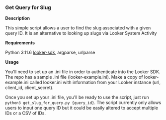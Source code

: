 ### Get Query for Slug
**Description**

This simple script allows a user to find the slug associated with a given query ID. It is an alternative to looking up slugs via Looker System Activity 

**Requirements**

Python 3.11.6
[looker-sdk](https://pypi.org/project/looker-sdk/), argparse, urlparse

**Usage**

You'll need to set up an .ini file in order to authenticate into the Looker SDK. The repo has a sample .ini file (looker-example.ini). Make a copy of looker-example.ini called looker.ini with information from your Looker instance (url, client_id, client_secret). 

Once you set up your .ini file, you'll be ready to use the script, just run `python3 get_slug_for_query.py {query_id}`. The script currently only allows users to input one query ID but it could be easily altered to accept multiple IDs or a CSV of IDs.  
